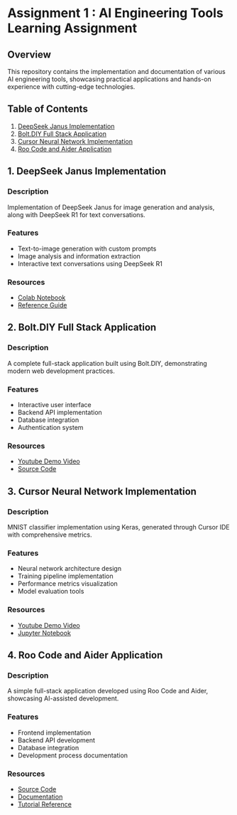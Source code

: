 # Assignment 1 : AI Engineering Tools Learning Assignment

## Overview
This repository contains the implementation and documentation of various AI engineering tools, showcasing practical applications and hands-on experience with cutting-edge technologies.


## Table of Contents
1. [DeepSeek Janus Implementation](#deepseek-janus-implementation)
2. [Bolt.DIY Full Stack Application](#boltdiy-full-stack-application)
3. [Cursor Neural Network Implementation](#cursor-neural-network-implementation)
4. [Roo Code and Aider Application](#roo-code-and-aider-application)

## 1. DeepSeek Janus Implementation
### Description
Implementation of DeepSeek Janus for image generation and analysis, along with DeepSeek R1 for text conversations.

### Features
* Text-to-image generation with custom prompts
* Image analysis and information extraction
* Interactive text conversations using DeepSeek R1

### Resources
* [Colab Notebook](https://colab.research.google.com/drive/1lUzuNgmuHIXSeUecNttxJ7u61jq7iJO5?usp=sharing)
* [Reference Guide](https://www.datacamp.com/blog/janus-pro)

## 2. Bolt.DIY Full Stack Application
### Description
A complete full-stack application built using Bolt.DIY, demonstrating modern web development practices.

### Features
* Interactive user interface
* Backend API implementation
* Database integration
* Authentication system

### Resources
* [Youtube Demo Video](https://youtu.be/tuLG3wLnH2k)
* [Source Code](your-source-code-link)


## 3. Cursor Neural Network Implementation
### Description
MNIST classifier implementation using Keras, generated through Cursor IDE with comprehensive metrics.

### Features
* Neural network architecture design
* Training pipeline implementation
* Performance metrics visualization
* Model evaluation tools

### Resources
* [Youtube Demo Video](https://youtu.be/Z1D0VhLHbu0)
* [Jupyter Notebook](your-notebook-link)


## 4. Roo Code and Aider Application
### Description
A simple full-stack application developed using Roo Code and Aider, showcasing AI-assisted development.

### Features
* Frontend implementation
* Backend API development
* Database integration
* Development process documentation

### Resources
* [Source Code](your-source-link)
* [Documentation](your-docs-link)
* [Tutorial Reference](https://aider.chat/docs/usage/tutorials.html)

